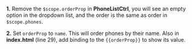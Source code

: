 **1.** Remove the `$scope.orderProp` in **PhoneListCtrl**, you will see an empty option in the dropdown list, and the order is the same as order in `$scope.phones`.

**2.** Set `orderProp` to `name`. This will order phones by their name. Also in **index.html** (line 29), add binding to the `{{orderProp}}` to show 
its value.